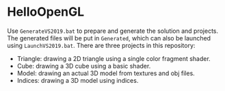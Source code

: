 # HelloOpenGL

Use `GenerateVS2019.bat` to prepare and generate the solution and projects.
The generated files will be put in `Generated`, which can also be launched using `LaunchVS2019.bat`.
There are three projects in this repository:
* Triangle: drawing a 2D triangle using a single color fragment shader. 
* Cube: drawing a 3D cube using a basic shader.
* Model: drawing an actual 3D model from textures and obj files.
* Indices: drawing a 3D model using indices.

